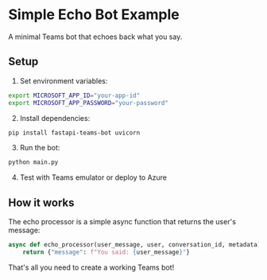 # Simple Echo Bot Example

A minimal Teams bot that echoes back what you say.

## Setup

1. Set environment variables:
```bash
export MICROSOFT_APP_ID="your-app-id"
export MICROSOFT_APP_PASSWORD="your-password"
```

2. Install dependencies:
```bash
pip install fastapi-teams-bot uvicorn
```

3. Run the bot:
```bash
python main.py
```

4. Test with Teams emulator or deploy to Azure

## How it works

The echo processor is a simple async function that returns the user's message:

```python
async def echo_processor(user_message, user, conversation_id, metadata):
    return {"message": f"You said: {user_message}"}
```

That's all you need to create a working Teams bot!
